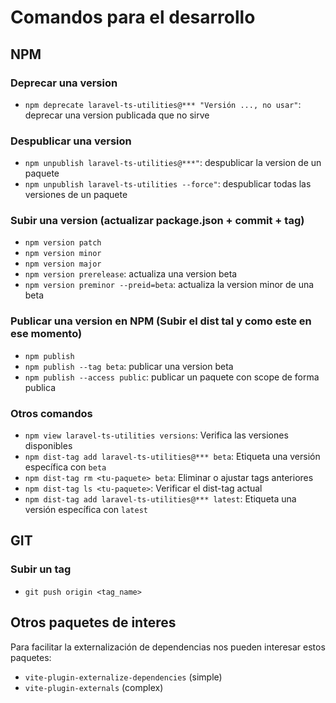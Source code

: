 # Comandos para el desarrollo

## NPM

### Deprecar una version

* `npm deprecate laravel-ts-utilities@*** "Versión ..., no usar"`: deprecar una version publicada que no sirve

### Despublicar una version

* `npm unpublish laravel-ts-utilities@***"`: despublicar la version de un paquete
* `npm unpublish laravel-ts-utilities --force"`: despublicar todas las versiones de un paquete

### Subir una version (actualizar package.json + commit + tag)

* `npm version patch`
* `npm version minor`
* `npm version major`
* `npm version prerelease`: actualiza una version beta
* `npm version preminor --preid=beta`: actualiza la version minor de una beta

### Publicar una version en NPM (Subir el dist tal y como este en ese momento)

* `npm publish`
* `npm publish --tag beta`: publicar una version beta
* `npm publish --access public`: publicar un paquete con scope de forma publica

### Otros comandos

* `npm view laravel-ts-utilities versions`: Verifica las versiones disponibles
* `npm dist-tag add laravel-ts-utilities@*** beta`: Etiqueta una versión específica con `beta`
* `npm dist-tag rm <tu-paquete> beta`: Eliminar o ajustar tags anteriores
* `npm dist-tag ls <tu-paquete>`: Verificar el dist-tag actual
* `npm dist-tag add laravel-ts-utilities@*** latest`: Etiqueta una versión específica con `latest`

## GIT

### Subir un tag

* `git push origin <tag_name>`

## Otros paquetes de interes

Para facilitar la externalización de dependencias nos pueden interesar estos paquetes:

* `vite-plugin-externalize-dependencies` (simple)
* `vite-plugin-externals` (complex)
